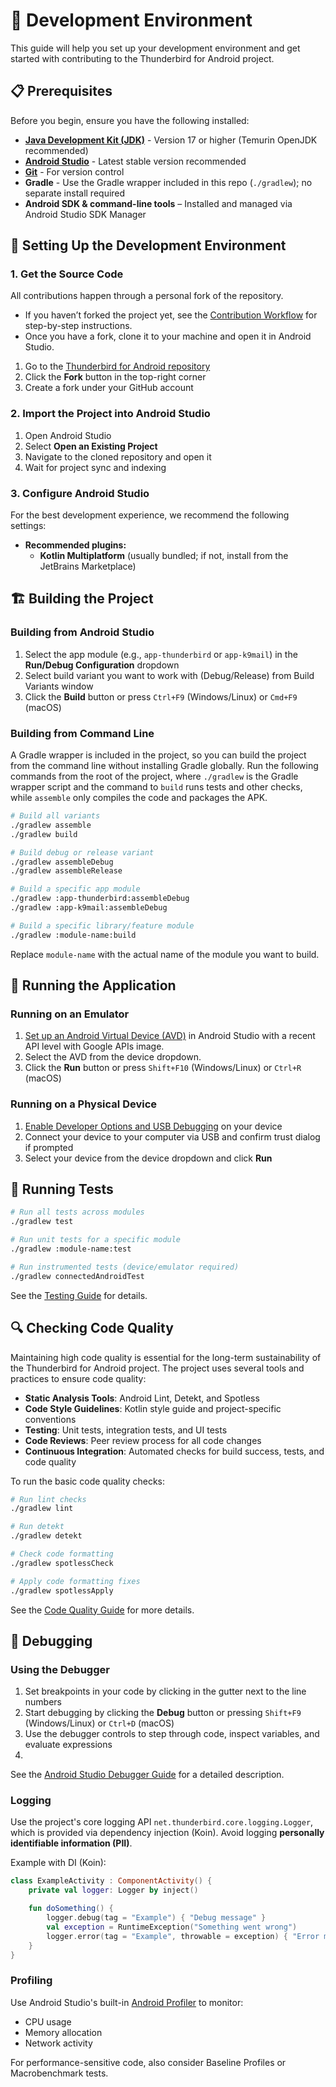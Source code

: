 # 🚀 Development Environment

This guide will help you set up your development environment and get started with contributing to the Thunderbird for
Android project.

## 📋 Prerequisites

Before you begin, ensure you have the following installed:

- **[Java Development Kit (JDK)](https://adoptium.net/temurin/releases/?version=17)** - Version 17 or higher (Temurin OpenJDK recommended)
- **[Android Studio](https://developer.android.com/studio)** - Latest stable version recommended
- **[Git](https://git-scm.com/downloads)** - For version control
- **Gradle** - Use the Gradle wrapper included in this repo (`./gradlew`); no separate install required
- **Android SDK & command-line tools** – Installed and managed via Android Studio SDK Manager

## 🔧 Setting Up the Development Environment

### 1. Get the Source Code

All contributions happen through a personal fork of the repository.

- If you haven’t forked the project yet, see the [Contribution Workflow](contribution-workflow.md) for step-by-step instructions.
- Once you have a fork, clone it to your machine and open it in Android Studio.

1. Go to the [Thunderbird for Android repository](https://github.com/thunderbird/thunderbird-android)
2. Click the **Fork** button in the top-right corner
3. Create a fork under your GitHub account

### 2. Import the Project into Android Studio

1. Open Android Studio
2. Select **Open an Existing Project**
3. Navigate to the cloned repository and open it
4. Wait for project sync and indexing

### 3. Configure Android Studio

For the best development experience, we recommend the following settings:

- **Recommended plugins:**
  - **Kotlin Multiplatform** (usually bundled; if not, install from the JetBrains Marketplace)

## 🏗️ Building the Project

### Building from Android Studio

1. Select the app module (e.g., `app-thunderbird` or `app-k9mail`) in the **Run/Debug Configuration** dropdown
2. Select build variant you want to work with (Debug/Release) from Build Variants window
3. Click the **Build** button or press `Ctrl+F9` (Windows/Linux) or `Cmd+F9` (macOS)

### Building from Command Line

A Gradle wrapper is included in the project, so you can build the project from the command line without installing
Gradle globally. Run the following commands from the root of the project, where `./gradlew` is the Gradle wrapper script
and the command to `build` runs tests and other checks, while `assemble` only compiles the code and packages the APK.

```bash
# Build all variants
./gradlew assemble
./gradlew build

# Build debug or release variant
./gradlew assembleDebug
./gradlew assembleRelease

# Build a specific app module
./gradlew :app-thunderbird:assembleDebug
./gradlew :app-k9mail:assembleDebug

# Build a specific library/feature module
./gradlew :module-name:build
```

Replace `module-name` with the actual name of the module you want to build.

## 🚀 Running the Application

### Running on an Emulator

1. [Set up an Android Virtual Device (AVD)](https://developer.android.com/studio/run/managing-avds) in Android Studio with a recent API level with Google APIs image.
2. Select the AVD from the device dropdown.
3. Click the **Run** button or press `Shift+F10` (Windows/Linux) or `Ctrl+R` (macOS)

### Running on a Physical Device

1. [Enable Developer Options and USB Debugging](https://developer.android.com/studio/debug/dev-options) on your device
2. Connect your device to your computer via USB and confirm trust dialog if prompted
3. Select your device from the device dropdown and click **Run**

## 🧪 Running Tests

```bash
# Run all tests across modules
./gradlew test

# Run unit tests for a specific module
./gradlew :module-name:test

# Run instrumented tests (device/emulator required)
./gradlew connectedAndroidTest
```

See the [Testing Guide](testing-guide.md) for details.

## 🔍 Checking Code Quality

Maintaining high code quality is essential for the long-term sustainability of the Thunderbird for Android project. The project uses several tools and practices to ensure code quality:

- **Static Analysis Tools**: Android Lint, Detekt, and Spotless
- **Code Style Guidelines**: Kotlin style guide and project-specific conventions
- **Testing**: Unit tests, integration tests, and UI tests
- **Code Reviews**: Peer review process for all code changes
- **Continuous Integration**: Automated checks for build success, tests, and code quality

To run the basic code quality checks:

```bash
# Run lint checks
./gradlew lint

# Run detekt
./gradlew detekt

# Check code formatting
./gradlew spotlessCheck

# Apply code formatting fixes
./gradlew spotlessApply
```

See the [Code Quality Guide](code-quality-guide.md) for more details.

## 🐛 Debugging

### Using the Debugger

1. Set breakpoints in your code by clicking in the gutter next to the line numbers
2. Start debugging by clicking the **Debug** button or pressing `Shift+F9` (Windows/Linux) or `Ctrl+D` (macOS)
3. Use the debugger controls to step through code, inspect variables, and evaluate expressions
4. 

See the [Android Studio Debugger Guide](https://developer.android.com/studio/debug) for a detailed description.

### Logging

Use the project's core logging API `net.thunderbird.core.logging.Logger`, which is provided via dependency injection
(Koin). Avoid logging **personally identifiable information (PII)**.

Example with DI (Koin):

```kotlin
class ExampleActivity : ComponentActivity() {
    private val logger: Logger by inject()

    fun doSomething() {
        logger.debug(tag = "Example") { "Debug message" }
        val exception = RuntimeException("Something went wrong")
        logger.error(tag = "Example", throwable = exception) { "Error message" }
    }
}
```

### Profiling

Use Android Studio's built-in [Android Profiler](https://developer.android.com/studio/profile/android-profiler) to monitor:
- CPU usage
- Memory allocation
- Network activity

For performance-sensitive code, also consider Baseline Profiles or Macrobenchmark tests.

